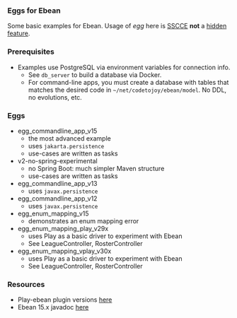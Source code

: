 ### Eggs for Ebean

Some basic examples for Ebean. Usage of *egg* here is [SSCCE](http://sscce.org/) **not** a [hidden feature](https://en.wikipedia.org/wiki/Easter_egg_(media)).

### Prerequisites

* Examples use PostgreSQL via environment variables for connection info. 
    * See `db_server` to build a database via Docker.
    * For command-line apps, you must create a database with tables that matches the desired code in `~/net/codetojoy/ebean/model`. No DDL, no evolutions, etc.

### Eggs

* egg_commandline_app_v15
    * the most advanced example
    * uses `jakarta.persistence`
    * use-cases are written as tasks
* v2-no-spring-experimental
    * no Spring Boot: much simpler Maven structure
    * use-cases are written as tasks
* egg_commandline_app_v13
    * uses `javax.persistence`
* egg_commandline_app_v12
    * uses `javax.persistence`
* egg_enum_mapping_v15
    * demonstrates an enum mapping error
* egg_enum_mapping_play_v29x
    * uses Play as a basic driver to experiment with Ebean
    * See LeagueController, RosterController
* egg_enum_mapping_vplay_v30x
    * uses Play as a basic driver to experiment with Ebean
    * See LeagueController, RosterController

### Resources

* Play-ebean plugin versions [here](https://github.com/playframework/play-ebean)
* Ebean 15.x javadoc [here](https://javadoc.io/doc/io.ebean/ebean-api/latest/io.ebean.api/module-summary.html)

